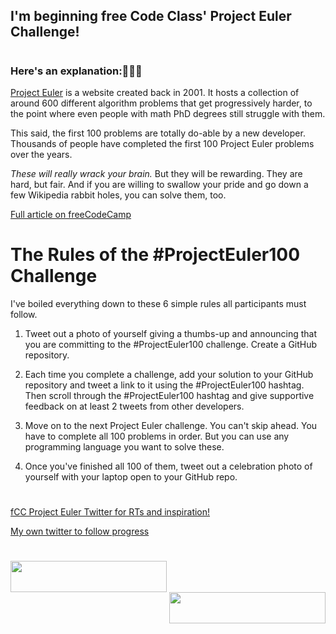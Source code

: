 ## I'm beginning free Code Class' Project Euler Challenge! 

# 

### Here's an explanation:👨🏼‍💻

[Project Euler](https://projecteuler.net) is a website created back in 2001. It hosts a collection of around 600 different algorithm problems that get progressively harder, to the point where even people with math PhD degrees still struggle with them.

This said, the first 100 problems are totally do-able by a new developer. Thousands of people have completed the first 100 Project Euler problems over the years.

*These will really wrack your brain.* But they will be rewarding. They are hard, but fair. And if you are willing to swallow your pride and go down a few Wikipedia rabbit holes, you can solve them, too.

[Full article on freeCodeCamp](https://www.freecodecamp.org/news/projecteuler100-coding-challenge-competitive-programming/)


# The Rules of the #ProjectEuler100 Challenge

I've boiled everything down to these 6 simple rules all participants must follow.

1. Tweet out a photo of yourself giving a thumbs-up and announcing that you are committing to the #ProjectEuler100 challenge.
Create a GitHub repository.

2. Each time you complete a challenge, add your solution to your GitHub repository and tweet a link to it using the #ProjectEuler100 hashtag.
Then scroll through the #ProjectEuler100 hashtag and give supportive feedback on at least 2 tweets from other developers.
3. Move on to the next Project Euler challenge. You can't skip ahead. You have to complete all 100 problems in order. But you can use any programming language you want to solve these.

4. Once you've finished all 100 of them, tweet out a celebration photo of yourself with your laptop open to your GitHub repo.
#  
[fCC Project Euler Twitter for RTs and inspiration!](https://twitter.com/ProjectEuler100)

[My own twitter to follow progress](https://twitter.com/NormRasmussen)

# 





 <img align="left" width="250" height="50" src="https://projecteuler.net/themes/20201111/logo_default.png">
<img align="right" width="250" height="50" src="https://www.freecodecamp.org/news/content/images/2019/11/fcc_primary_large_24X210.svg">